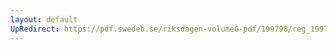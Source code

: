 ```yaml
---
layout: default
UpRedirect: https://pdf.swedeb.se/riksdagen-volumeG-pdf/199798/reg_199798/reg_199798_0083.pdf
---
```

